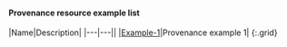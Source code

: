 #### Provenance resource example list

|Name|Description|
|---|---||
|<a href="Provenance-icims-provenance-example.html">Example-1</a>|Provenance example 1|
{:.grid}
